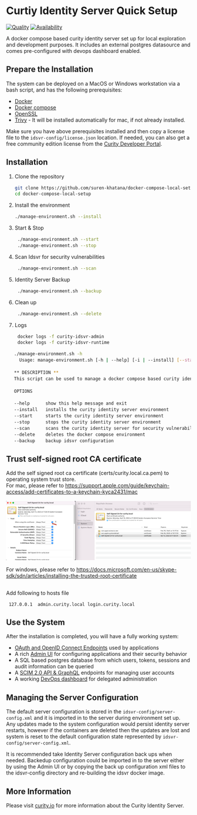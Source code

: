 #  Curtiy Identity Server Quick Setup 

[![Quality](https://img.shields.io/badge/quality-experiment-red)](https://curity.io/resources/code-examples/status/)
[![Availability](https://img.shields.io/badge/availability-source-blue)](https://curity.io/resources/code-examples/status/)

A docker compose based curity identity server set up for local exploration and development purposes. 
It includes an external postgres datasource and comes pre-configured with devops dashboard enabled.

## Prepare the Installation

The system can be deployed on a MacOS or Windows workstation via a bash script, and has the following prerequisites:

* [Docker](https://docs.docker.com/get-docker/)
* [Docker compose](https://docs.docker.com/compose/install/)
* [OpenSSL](https://www.openssl.org/)
* [Trivy](https://aquasecurity.github.io/trivy) - It will be installed automatically for mac, if not already installed.

Make sure you have above prerequisites installed and then copy a license file to the `idsvr-config/license.json` location.
If needed, you can also get a free community edition license from the [Curity Developer Portal](https://developer.curity.io).


## Installation

 1. Clone the repository
    ```sh
    git clone https://github.com/suren-khatana/docker-compose-local-setup.git
    cd docker-compose-local-setup
    ```
 2. Install the environment  
     ```sh
    ./manage-environment.sh --install
    ```
    
 3. Start & Stop 
    ```sh
     ./manage-environment.sh --start
     ./manage-environment.sh --stop
    ```

 4. Scan Idsvr for security vulnerabilities
    ```sh
     ./manage-environment.sh --scan
    ```

 5. Identity Server Backup 
    ```sh
     ./manage-environment.sh --backup
    ```

 6. Clean up
    ```sh
     ./manage-environment.sh --delete
    ```

 7. Logs
    ```sh
     docker logs -f curity-idsvr-admin
     docker logs -f curity-idsvr-runtime
    ```


```sh
   ./manage-environment.sh -h
     Usage: manage-environment.sh [-h | --help] [-i | --install] [--start] [--stop] [--scan] [-d | --delete] [-b | --backup]

   ** DESCRIPTION **
   This script can be used to manage a docker compose based curity identity server installation including an external postgress datasource.

   OPTIONS

   --help      show this help message and exit
   --install   installs the curity identity server environment
   --start     starts the curity identity server environment
   --stop      stops the curity identity server environment
   --scan      scans the curity identity server for security vulnerabilities
   --delete    deletes the docker compose environment
   --backup    backup idsvr configuration

```

## Trust self-signed root CA certificate

Add the self signed root ca certificate (certs/curity.local.ca.pem) to operating system trust store.<br>
For mac, please refer to https://support.apple.com/guide/keychain-access/add-certificates-to-a-keychain-kyca2431/mac <br> <br>
![root ca configuration](./docs/ca-trust.png "Root ca trust configuration")

For windows, please refer to https://docs.microsoft.com/en-us/skype-sdk/sdn/articles/installing-the-trusted-root-certificate


## 

Add following to hosts file
 ```
  127.0.0.1  admin.curity.local login.curity.local
 ```

## Use the System

After the installation is completed, you will have a fully working system:

- [OAuth and OpenID Connect Endpoints](https://login.curity.local/~/.well-known/openid-configuration) used by applications
- A rich [Admin UI](https://admin.curity.local/admin) for configuring applications and their security behavior
- A SQL based postgres database from which users, tokens, sessions and audit information can be queried
- A [SCIM 2.0 API & GraphQL](https://admin.curity.local/admin/#/profiles/user-management/user-management/endpoints) endpoints for managing user accounts
- A working [DevOps dashboard](https://admin.curity.local/admin/dashboard) for delegated administration


## Managing the Server Configuration

The default server configuration is stored in the `idsvr-config/server-config.xml` and it is imported in to the server during environment set up. Any updates made to the system configuration would persist identity server restarts, however if the containers are deleted then the updates are lost and system is reset to the default configuration state represented by `idsvr-config/server-config.xml`.

It is recommended take Identity Server configuration back ups when needed. Backedup configuration could be imported in to the server either by using the Admin UI or by copying the back up configuration xml files to the idsvr-config directory and re-building the idsvr docker image.


## More Information

Please visit [curity.io](https://curity.io/) for more information about the Curity Identity Server.
